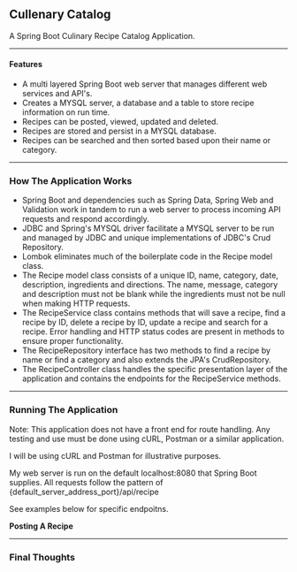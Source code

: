 ## Cullenary Catalog ##
A Spring Boot Culinary Recipe Catalog Application.

-------------

#### Features ####

* A multi layered Spring Boot web server that manages different web services and API's.
* Creates a MYSQL server, a database and a table to store recipe information on run time.
* Recipes can be posted, viewed, updated and deleted.
* Recipes are stored and persist in a MYSQL database.
* Recipes can be searched and then sorted based upon their name or category.

-------------

### How The Application Works ###

* Spring Boot and dependencies such as Spring Data, Spring Web and Validation work in tandem to run a web server to process incoming API requests and respond accordingly.
* JDBC and Spring's MYSQL driver facilitate a MYSQL server to be run and managed by JDBC and unique implementations of JDBC's Crud Repository.
* Lombok eliminates much of the boilerplate code in the Recipe model class.
* The Recipe model class consists of a unique ID, name, category, date, description, ingredients and directions. The name, message, category and description must not be blank 
  while the ingredients must not be null when making HTTP requests.
* The RecipeService class contains methods that will save a recipe, find a recipe by ID, delete a recipe by ID, update a recipe and search for a recipe. Error handling and HTTP 
  status codes are present in methods to ensure proper functionality.
* The RecipeRepository interface has two methods to find a recipe by name or find a category and also extends the JPA's CrudRepository.
* The RecipeController class handles the specific presentation layer of the application and contains the endpoints for the RecipeService methods.

-------------
### Running The Application

Note: This application does not have a front end for route handling. Any testing and use must be done using cURL, Postman or a similar application. 

I will be using cURL and Postman for illustrative purposes. 

My web server is run on the default localhost:8080 that Spring Boot supplies. All requests follow the pattern of {default_server_address_port}/api/recipe 

See examples below for specific endpoitns.

**Posting A Recipe**




-------------

### Final Thoughts

